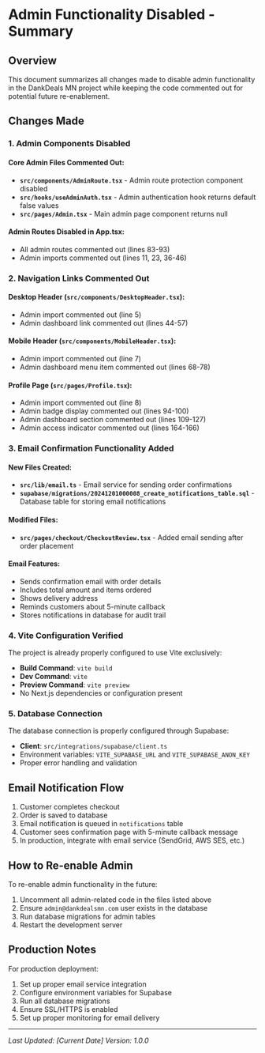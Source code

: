 # Admin Functionality Disabled - Summary

## Overview

This document summarizes all changes made to disable admin functionality in the DankDeals MN project while keeping the code commented out for potential future re-enablement.

## Changes Made

### 1. Admin Components Disabled

#### Core Admin Files Commented Out:

- **`src/components/AdminRoute.tsx`** - Admin route protection component disabled
- **`src/hooks/useAdminAuth.tsx`** - Admin authentication hook returns default false values
- **`src/pages/Admin.tsx`** - Main admin page component returns null

#### Admin Routes Disabled in App.tsx:

- All admin routes commented out (lines 83-93)
- Admin imports commented out (lines 11, 23, 36-46)

### 2. Navigation Links Commented Out

#### Desktop Header (`src/components/DesktopHeader.tsx`):

- Admin import commented out (line 5)
- Admin dashboard link commented out (lines 44-57)

#### Mobile Header (`src/components/MobileHeader.tsx`):

- Admin import commented out (line 7)
- Admin dashboard menu item commented out (lines 68-78)

#### Profile Page (`src/pages/Profile.tsx`):

- Admin import commented out (line 8)
- Admin badge display commented out (lines 94-100)
- Admin dashboard section commented out (lines 109-127)
- Admin access indicator commented out (lines 164-166)

### 3. Email Confirmation Functionality Added

#### New Files Created:

- **`src/lib/email.ts`** - Email service for sending order confirmations
- **`supabase/migrations/20241201000008_create_notifications_table.sql`** - Database table for storing email notifications

#### Modified Files:

- **`src/pages/checkout/CheckoutReview.tsx`** - Added email sending after order placement

#### Email Features:

- Sends confirmation email with order details
- Includes total amount and items ordered
- Shows delivery address
- Reminds customers about 5-minute callback
- Stores notifications in database for audit trail

### 4. Vite Configuration Verified

The project is already properly configured to use Vite exclusively:

- **Build Command**: `vite build`
- **Dev Command**: `vite`
- **Preview Command**: `vite preview`
- No Next.js dependencies or configuration present

### 5. Database Connection

The database connection is properly configured through Supabase:

- **Client**: `src/integrations/supabase/client.ts`
- Environment variables: `VITE_SUPABASE_URL` and `VITE_SUPABASE_ANON_KEY`
- Proper error handling and validation

## Email Notification Flow

1. Customer completes checkout
2. Order is saved to database
3. Email notification is queued in `notifications` table
4. Customer sees confirmation page with 5-minute callback message
5. In production, integrate with email service (SendGrid, AWS SES, etc.)

## How to Re-enable Admin

To re-enable admin functionality in the future:

1. Uncomment all admin-related code in the files listed above
2. Ensure `admin@dankdealsmn.com` user exists in the database
3. Run database migrations for admin tables
4. Restart the development server

## Production Notes

For production deployment:

1. Set up proper email service integration
2. Configure environment variables for Supabase
3. Run all database migrations
4. Ensure SSL/HTTPS is enabled
5. Set up proper monitoring for email delivery

---

_Last Updated: [Current Date]_
_Version: 1.0.0_
